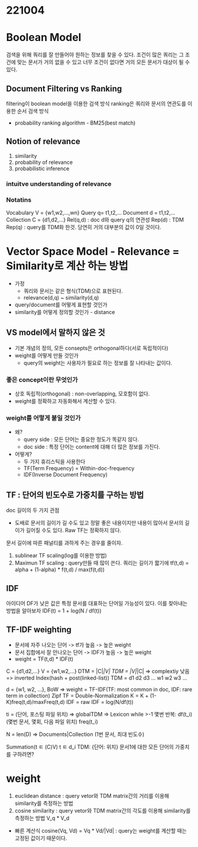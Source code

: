 # 221004
# Boolean Model
검색을 위해 쿼리를 잘 만들어야 원하는 정보를 찾을 수 있다.
조건이 많은 쿼리는 그 조건에 맞는 문서가 거의 없을 수 있고 너무 조건이 없다면 거의 모든 문서가 대상이 될 수 있다.

## Document Filtering vs Ranking
filtering이 boolean model을 이용한 검색 방식
ranking은 쿼리와 문서의 연관도를 이용한 순서 검색 방식
- probability ranking algorithm - BM25(best match)

## Notion of relevance
1. similarity
2. probability of relevance
3. probabilistic inference

### intuitve understanding of relevance
### Notatins
Vocabulary V = {w1,w2,...,wn}
Query q= t1,t2,...
Document d = t1,t2,...
Collection C = {d1,d2,...}
Rel(q,d) : doc d와 query q의 연관성
Rep(d) : TDM
Rep(q) : query를 TDM화 한것. 당연히 거의 대부분의 값이 0일 것이다.

# Vector Space Model - Relevance = Similarity로 계산 하는 방법
- 가정
  - 쿼리와 문서는 같은 형식(TDM)으로 표현된다.
  - relevance(d,q) ~ similarity(d,q)
- query/document를 어떻게 표현할 것인가
- similarity를 어떻게 정의할 것인가 - distance

## VS model에서 말하지 않은 것
- 기본 개념의 정의, 모든 consepts은 orthogonal하다(서로 독립적이다)
- weight를 어떻게 만들 것인가
  - query의 weight는 사용자가 필요로 하는 정보를 잘 나타내는 값이다.

### 좋은 concept이란 무엇인가
- 상호 독립적(orthogonal) : non-overlapping, 모호함이 없다.
- weight를 정확하고 자동화해서 계산할 수 있다.

### weight를 어떻게 붙일 것인가
- 왜?
  - query side : 모든 단어는 중요한 정도가 똑같지 않다.
  - doc side : 특정 단어는 content에 대해 더 많은 정보를 가진다.
- 어떻게?
  - 두 가지 휴리스틱을 사용한다
  - TF(Term Frequency) = Within-doc-frequency
  - IDF(Inverse Document Frequency)

## TF : 단어의 빈도수로 가중치를 구하는 방법
doc 길이의 두 가지 관점
- 도배로 문서의 길이가 길 수도 있고 정말 좋은 내용이지만 내용이 많아서 문서의 길이가 길어질 수도 있다.
Raw TF는 정확하지 않다.

문서 길이에 따른 패널티를 과하게 주는 경우를 줄이자.

1. sublinear TF scaling(log를 이용한 방법)
2. Maximun TF scaling : query만들 때 많이 쓴다. 쿼리는 길이가 짧기에
   tf(t,d) = alpha + (1-alpha) * f(t,d) / max(f(t,d))


## IDF
아이디어 DF가 낮은 값은 특정 문서를 대표하는 단어일 가능성이 있다. 이를 찾아내는 방법을 알아보자
IDF(t) = 1 + log(N / df(t))

## TF-IDF weighting
- 문서에 자주 나오는 단어 -> tf가 높음 -> 높은 weight
- 문서 집합에서 잘 안나오는 단어 -> IDF가 높음 -> 높은 weight
- weight = TF(t,d) * IDF(t)

C = {d1,d2,...}
V = {w1,w2,...}
DTM = |C|*|V|
TDM = |V|*|C| => complextiy 낮음
              => inverted Index(hash + post(linked-list))
TDM =   d1  d2  d3  ...
      w1
      w2
      w3
      ...

d = {w1, w2, ...}, BoW
=> weight = TF-IDF(TF: most common in doc, IDF: rare term in collection) Zipf
TF = Double-Normalization K = K + (1-K)freq(t,d)/maxFreq(t,d)
IDF = raw IDF = log(N/df(t))

ti = (단어, 포스팅 파일 위치) => globalTDM => Lexicon
while >-1
  몇번 반복: df(t_i)
  (몇번 문서, 몇회, 다음 파일 위치)
        freq(t_i)

N = len(D)
=> Documents|Collection
  (1번 문서, 최대 빈도수)

Summation(t ㅌ (C)V)     t ㅌ d_i
TDM: {단어: 위치}
문서1에 대한 모든 단어의 가중치를 구하려면?

# weight
1. euclidean distance : query vetor와 TDM matrix간의 거리를 이용해 similarity를 측정하는 방법
2. cosine similarity : query vetor와 TDM matrix간의 각도를 이용해 similarity를 측정하는 방법
    V_q * V_d
- 빠른 계산식 cosine(Vq, Vd) = Vq * Vd/|Vd| : query는 weight를 계산할 때는 고정된 값이기 때문이다.